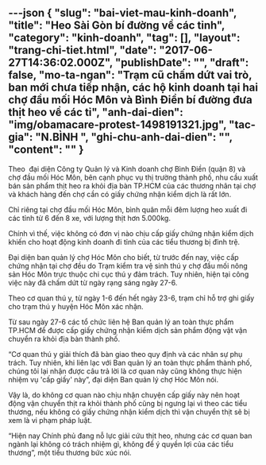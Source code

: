 ---json
{
    "slug": "bai-viet-mau-kinh-doanh",
    "title": "Heo Sài Gòn bí đường về các tỉnh",
    "category": "kinh-doanh",
    "tag": [],
    "layout": "trang-chi-tiet.html",
    "date": "2017-06-27T14:36:02.000Z",
    "publishDate": "",
    "draft": false,
    "mo-ta-ngan": "Trạm cũ chấm dứt vai trò, ban mới chưa tiếp nhận, các hộ kinh doanh tại hai chợ đầu mối Hóc Môn và Bình Điền bí đường đưa thịt heo về các tỉ",
    "anh-dai-dien": "img/obamacare-protest-1498191321.jpg",
    "tac-gia": "N.BÌNH ",
    "ghi-chu-anh-dai-dien": "",
    "__content__": ""
}
---
<p>Theo&nbsp; đại diện C&ocirc;ng ty Quản l&yacute; v&agrave; Kinh doanh chợ B&igrave;nh Điền (quận 8) v&agrave; chợ đầu mối&nbsp;H&oacute;c M&ocirc;n, b&ecirc;n cạnh phục vụ thị trường th&agrave;nh phố, nhu cầu xuất b&aacute;n sản phẩm thịt heo ra khỏi địa b&agrave;n TP.HCM của c&aacute;c thương nh&acirc;n tại chợ v&agrave; kh&aacute;ch h&agrave;ng đến chợ cần c&oacute; giấy chứng nhận kiểm dịch l&agrave; rất lớn.</p>

<p>Chỉ ri&ecirc;ng tại chợ đầu mối H&oacute;c M&ocirc;n, b&igrave;nh qu&acirc;n&nbsp;mỗi đ&ecirc;m lượng heo xuất đi c&aacute;c tỉnh từ 6 đến 8 xe, với lượng thịt hơn 5.000kg.</p>

<p>Ch&iacute;nh&nbsp;v&igrave; thế, việc kh&ocirc;ng c&oacute; đơn vị n&agrave;o chịu cấp giấy chứng nhận kiểm dịch khiến cho hoạt động kinh doanh đi tỉnh của c&aacute;c tiểu thương bị đ&igrave;nh trệ.</p>

<p>Đại diện ban quản l&yacute; chợ H&oacute;c M&ocirc;n cho biết, từ trước đến nay, việc cấp chứng nhận tại chợ đều do Trạm kiểm tra vệ sinh th&uacute; y chợ đầu mối n&ocirc;ng sản H&oacute;c M&ocirc;n trực thuộc chi cục th&uacute; y đảm tr&aacute;ch.&nbsp;Tuy nhi&ecirc;n, hiện tại c&ocirc;ng việc n&agrave;y đ&atilde; chấm dứt từ ng&agrave;y rạng s&aacute;ng ng&agrave;y 27-6.</p>

<p>Theo cơ quan th&uacute; y, từ ng&agrave;y 1-6 đến hết ng&agrave;y 23-6, trạm chỉ hỗ trợ ghi giấy cho trạm th&uacute; y huyện H&oacute;c M&ocirc;n x&aacute;c nhận.</p>

<p>Từ sau ng&agrave;y 27-6 c&aacute;c tổ chức li&ecirc;n hệ Ban quản l&yacute; an to&agrave;n thực phẩm TP.HCM để được cấp giấy chứng nhận kiểm dịch sản phẩm động vật vận chuyển ra khỏi địa b&agrave;n th&agrave;nh phố.</p>

<p>&ldquo;Cơ quan th&uacute; y giải th&iacute;ch đ&atilde; b&agrave;n giao theo quy định v&agrave; c&aacute;c nh&acirc;n sự phụ tr&aacute;ch. Tuy nhi&ecirc;n, khi li&ecirc;n lạc với Ban quản l&yacute; an to&agrave;n thực phẩm th&agrave;nh phố, ch&uacute;ng t&ocirc;i lại nhận được c&acirc;u trả lời l&agrave;&nbsp;cơ quan n&agrave;y cũng kh&ocirc;ng thực hiện nhiệm vụ &#39;cấp giấy&#39; n&agrave;y&rdquo;, đại diện Ban quản l&yacute; chợ H&oacute;c M&ocirc;n n&oacute;i.</p>

<p>Vậy l&agrave;, do kh&ocirc;ng cơ quan n&agrave;o chịu nhận chuyện cấp giấy n&agrave;y n&ecirc;n&nbsp;hoạt động&nbsp;vận chuyển thịt ra khỏi th&agrave;nh phố cũng bị ngưng lại&nbsp;v&igrave; theo c&aacute;c tiểu thương, nếu kh&ocirc;ng c&oacute; giấy chứng nhận kiểm dịch&nbsp;th&igrave; vận chuyển thịt sẽ bị xem l&agrave; vi phạm ph&aacute;p luật.</p>

<p>&ldquo;Hiện nay Ch&iacute;nh phủ đang nỗ lực giải cứu thịt heo, nhưng c&aacute;c cơ quan ban ng&agrave;nh lại kh&ocirc;ng c&oacute; tr&aacute;ch nhiệm g&igrave;, kh&ocirc;ng để &yacute; quyền lợi của c&aacute;c tiểu thương&rdquo;, một tiểu thương bức x&uacute;c n&oacute;i.</p>
